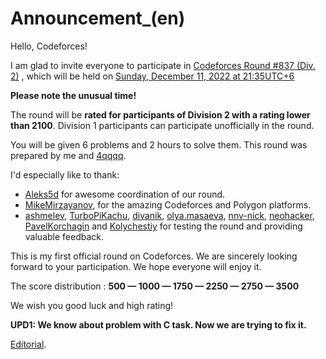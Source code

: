 # Announcement_(en)

Hello, Codeforces!

I am glad to invite everyone to participate in [Codeforces Round #837 (Div. 2)](https://codeforces.com/contests/1771) , which will be held on [Sunday, December 11, 2022 at 21:35UTC+6](https://codeforces.com/https://www.timeanddate.com/worldclock/fixedtime.html?day=11&month=12&year=2022&hour=18&min=35&sec=0&p1=166)

**Please note the unusual time!**

The round will be **rated for participants of Division 2 with a rating lower than 2100**. Division 1 participants can participate unofficially in the round.

You will be given 6 problems and 2 hours to solve them. This round was prepared by me and [4qqqq](https://codeforces.com/profile/4qqqq "Candidate Master 4qqqq").

I'd especially like to thank:

 * [Aleks5d](https://codeforces.com/profile/Aleks5d "Master Aleks5d") for awesome coordination of our round.
* [MikeMirzayanov](https://codeforces.com/profile/MikeMirzayanov "Headquarters, MikeMirzayanov"), for the amazing Codeforces and Polygon platforms.
* [ashmelev](https://codeforces.com/profile/ashmelev "Grandmaster ashmelev"), [TurboPiKachu](https://codeforces.com/profile/TurboPiKachu "Master TurboPiKachu"), [divanik](https://codeforces.com/profile/divanik "Master divanik"), [olya.masaeva](https://codeforces.com/profile/olya.masaeva "Candidate Master olya.masaeva"), [nnv-nick](https://codeforces.com/profile/nnv-nick "Candidate Master nnv-nick"), [neohacker](https://codeforces.com/profile/neohacker "Specialist neohacker"), [PavelKorchagin](https://codeforces.com/profile/PavelKorchagin "Specialist PavelKorchagin") and [Kolychestiy](https://codeforces.com/profile/Kolychestiy "Candidate Master Kolychestiy") for testing the round and providing valuable feedback.

This is my first official round on Codeforces. We are sincerely looking forward to your participation. We hope everyone will enjoy it.

The score distribution : **500 — 1000 — 1750 — 2250 — 2750 — 3500**

We wish you good luck and high rating!

**UPD1: We know about problem with C task. Now we are trying to fix it.**

[Editorial](Tutorial_(en).md).

